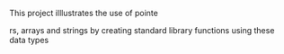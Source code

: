 This project illlustrates the use of pointe

rs, arrays and strings by creating standard library functions using these data types
